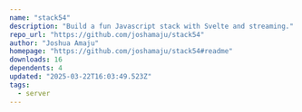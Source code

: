 ```yaml
---
name: "stack54"
description: "Build a fun Javascript stack with Svelte and streaming."
repo_url: "https://github.com/joshamaju/stack54"
author: "Joshua Amaju"
homepage: "https://github.com/joshamaju/stack54#readme"
downloads: 16
dependents: 4
updated: "2025-03-22T16:03:49.523Z"
tags: 
  - server
---
```

